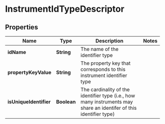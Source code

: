 

# InstrumentIdTypeDescriptor

## Properties

Name | Type | Description | Notes
------------ | ------------- | ------------- | -------------
**idName** | **String** | The name of the identifier type | 
**propertyKeyValue** | **String** | The property key that corresponds to this instrument identifier type | 
**isUniqueIdentifier** | **Boolean** | The cardinality of the identifier type (i.e., how many instruments may share an identifer  of this identifier type) | 



